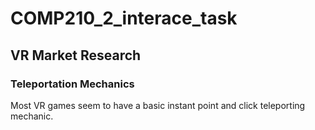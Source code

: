 # COMP210_2_interace_task
## VR Market Research

### Teleportation Mechanics
Most VR games seem to have a basic instant point and click teleporting mechanic. <br/>
